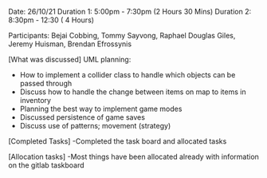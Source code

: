 Date: 26/10/21
Duration 1: 5:00pm -  7:30pm (2 Hours 30 Mins)
Duration 2: 8:30pm - 12:30 ( 4 Hours)

Participants: Bejai Cobbing, Tommy Sayvong, Raphael Douglas Giles, Jeremy Huisman, Brendan Efrossynis


[What was discussed]
UML planning:
- How to implement a collider class to handle which objects can be passed through
- Discuss how to handle the change between items on map to items in inventory
- Planning the best way to implement game modes
- Discussed persistence of game saves
- Discuss use of patterns; movement (strategy)

[Completed Tasks]
-Completed the task board and allocated tasks

[Allocation tasks]
-Most things have been allocated already with information on the gitlab taskboard 
